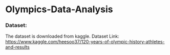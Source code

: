 # Olympics-Data-Analysis

### Dataset:
The dataset is downloaded from kaggle. Dataset Link: https://www.kaggle.com/heesoo37/120-years-of-olympic-history-athletes-and-results
